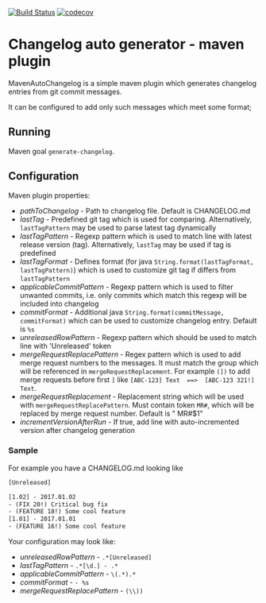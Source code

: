 [![Build Status](https://travis-ci.org/encircled/MavenAutoChangelog.svg?branch=master)](https://travis-ci.org/encircled/MavenAutoChangelog)
[![codecov](https://codecov.io/gh/encircled/MavenAutoChangelog/branch/master/graph/badge.svg)](https://codecov.io/gh/encircled/MavenAutoChangelog)

# Changelog auto generator - maven plugin
MavenAutoChangelog is a simple maven plugin which generates changelog entries from git commit messages.

It can be configured to add only such messages which meet some format;

## Running
Maven goal `generate-changelog`. 

## Configuration

Maven plugin properties:
- *pathToChangelog* - Path to changelog file. Default is CHANGELOG.md
- *lastTag* - Predefined git tag which is used for comparing. Alternatively, `lastTagPattern` may be used to parse latest tag dynamically
- *lastTagPattern* - Regexp pattern which is used to match line with latest release version (tag). Alternatively, `lastTag` may be used if tag is predefined
- *lastTagFormat* - Defines format (for java `String.format(lastTagFormat, lastTagPattern)`) which is used to customize git tag if differs from `lastTagPattern`
- *applicableCommitPattern* - Regexp pattern which is used to filter unwanted commits, i.e. only commits which match this regexp will be included into changelog
- *commitFormat* - Additional java `String.format(commitMessage, commitFormat)` which can be used to customize changelog entry. Default is `%s`
- *unreleasedRowPattern* - Regexp pattern which should be used to match line with 'Unreleased' token
- *mergeRequestReplacePattern* - Regex pattern which is used to add merge request numbers to the messages. It must match the group which will be referenced in `mergeRequestReplacement`. For example `(])` to add merge requests before first `]` like `[ABC-123] Text  ==>  [ABC-123 321!] Text`.                                      
- *mergeRequestReplacement* - Replacement string which will be used with `mergeRequestReplacePattern`. Must contain token `MR#`, which will be replaced by merge request number. Default is " MR#$1"
- *incrementVersionAfterRun* - If true, add line with auto-incremented version after changelog generation

### Sample
For example you have a CHANGELOG.md looking like
```html
[Unreleased]

[1.02] - 2017.01.02
- (FIX 20!) Critical bug fix
- (FEATURE 18!) Some cool feature
[1.01] - 2017.01.01
- (FEATURE 16!) Some cool feature
```

Your configuration may look like:
- *unreleasedRowPattern* - `.*[Unreleased]`
- *lastTagPattern* - `.*[\d.] - .*`
- *applicableCommitPattern* - `\(.*).*`
- *commitFormat* - `- %s`
- *mergeRequestReplacePattern* - `(\\))`

